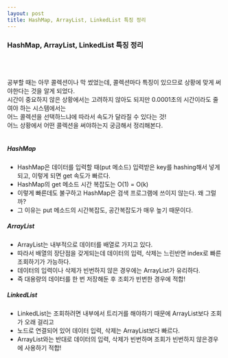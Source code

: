 ```yaml
---
layout: post
title: HashMap, ArrayList, LinkedList 특징 정리
---
```

### HashMap, ArrayList, LinkedList 특징 정리
<br><br>

공부할 때는 아무 콜렉션이나 막 썼었는데, 콜렉션마다 특징이 있으므로 상황에 맞게 써야한다는 것을 알게 되었다.<br>
시간이 중요하지 않은 상황에서는 고려하지 않아도 되지만 0.0001초의 시간이라도 줄여야 하는 시스템에서는<br>
어느 콜렉션을 선택하느냐에 따라서 속도가 달라질 수 있다는 것!<br>
어느 상황에서 어떤 콜렉션을 써야하는지 궁금해서 정리해본다.<br>
<br>

##### HashMap
* HashMap은 데이터를 입력할 때(put 메소드) 입력받은 key를 hashing해서 넣게되고, 이렇게 되면 get 속도가 빠르다.
* HashMap의 get 메소드 시간 복잡도는 O(1) = O(k)
* 이렇게 빠른데도 불구하고 HashMap은 검색 프로그램에 쓰이지 않는다. 왜 그럴까?
* 그 이유는 put 메소드의 시간복잡도, 공간복잡도가 매우 높기 때문이다.

##### ArrayList
* ArrayList는 내부적으로 데이터를 배열로 가지고 있다.
* 따라서 배열의 장단점을 갖게되는데 데이터의 입력, 삭제는 느린반면 index로 빠른 조회하기가 가능하다.
* 데이터의 입력이나 삭제가 빈번하지 않은 경우에는 ArrayList가 유리하다. 
* 즉 대용량의 데이터를 한 번 저장해둔 후 조회가 빈번한 경우에 적합!

##### LinkedList
* LinkedList는 조회하려면 내부에서 트리거를 해야하기 때문에 ArrayList보다 조회가 오래 걸리고
* 노드로 연결되어 있어 데이터 입력, 삭제는 ArrayList보다 빠르다.
* ArrayList와는 반대로 데이터의 입력, 삭제가 빈번하며 조회가 빈번하지 않은경우에 사용하기 적합!
